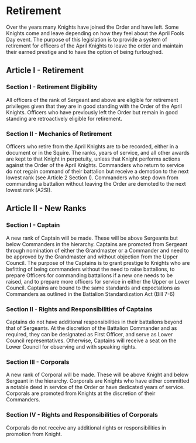 [Bill number: 8-103]: #
[Author: Grand Inquisitor Ghostise]: #
[Author: Archmage Gryph667]: #
[Proposed Date: 5/3/2022]: #
[Passed Date: 5/17/2022]: #

# Retirement
Over the years many Knights have joined the Order and have left. Some Knights come and leave depending on how they feel about the April Fools Day event. The purpose of this legislation is to provide a system of retirement for officers of the April Knights to leave the order and maintain their earned prestige and to have the option of being furloughed.

## Article I - Retirement

### Section I - Retirement Eligibility
All officers of the rank of Sergeant and above are eligible for retirement privileges given that they are in good standing with the Order of the April Knights. Officers who have previously left the Order but remain in good standing are retroactively eligible for retirement.

### Section II - Mechanics of Retirement
Officers who retire from the April Knights are to be recorded, either in a document or in the Squire. The ranks, years of service, and all other awards are kept to that Knight in perpetuity, unless that Knight performs actions against the Order of the April Knights. Commanders who return to service do not regain command of their battalion but receive a demotion to the next lowest rank (see Article 2 Section I). Commanders who step down from commanding a battalion without leaving the Order are demoted to the next lowest rank (A2SI).

## Article II - New Ranks

### Section I - Captain
A new rank of Captain will be made. These will be above Sergeants but below Commanders in the hierarchy. Captains are promoted from Sergeant through nomination of either the Grandmaster or a Commander and need to be approved by the Grandmaster and without objection from the Upper Council. The purpose of the Captains is to grant prestige to Knights who are befitting of being commanders without the need to raise battalions, to prepare Officers for commanding battalions if a new one needs to be raised, and to prepare more officers for service in either the Upper or Lower Council. Captains are bound to the same standards and expectations as Commanders as outlined in the Battalion Standardization Act (Bill 7-6)

### Section II - Rights and Responsibilities of Captains
Captains do not have additional responsibilities in their battalions beyond that of Sergeants. At the discretion of the Battalion Commander and as required, they can be designated as First Officer, and serve as Lower Council representatives. Otherwise, Captains will receive a seat on the Lower Council for observing and with speaking rights.

### Section III - Corporals
A new rank of Corporal will be made. These will be above Knight and below Sergeant in the hierarchy. Corporals are Knights who have either committed a notable deed in service of the Order or have dedicated years of service. Corporals are promoted from Knights at the discretion of their Commanders.

### Section IV - Rights and Responsibilities of Corporals
Corporals do not receive any additional rights or responsibilities in promotion from Knight.
